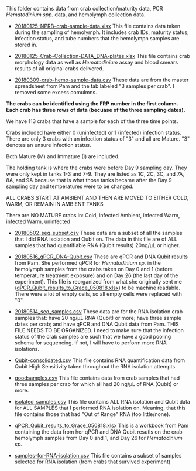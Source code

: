 This folder contains data from crab collection/maturity data, PCR *Hematodinium spp.* data, and hemolymph collection data. 

- [20180125-NPRB-crab-sample-data.xlsx](https://github.com/RobertsLab/project-crab/blob/master/data/20180125-NPRB-crab-sample-data.xlsx)
This file contains data taken during the sampling of hemolymph. It includes crab IDs, maturity status, infection status, and tube numbers that the hemolymph samples are stored in.

- [20180125-Crab-Collection-DATA_DNA-plates.xlsx](https://github.com/RobertsLab/project-crab/blob/master/data/20180125-Crab-Collection-DATA_DNA-plates.xlsx) 
This file contains crab morphology data as well as _Hematodinium_ assay and blood smears results of all original crabs delivered.

- [20180309-crab-hemo-sample-data.csv](https://raw.github.com/RobertsLab/project-crab/blob/master/data/20180309-crab-hemo-sample-data.csv)
These data are from the master spreadsheet from Pam and the tab labeled "3 samples per crab". I removed some excess comulmns.

**The crabs can be identified using the FRP number in the first column. Each crab has three rows of data (becuase of the three sampling dates).**

We have 113 crabs that have a sample for each of the three time points.

Crabs included have either 0 (uninfected) or 1 (infected) infection status.
	There are only 3 crabs with an infection status of "3" and all are Mature. "3" denotes an unsure infection status.

Both Mature (M) and Immature (I) are included. 

The holding tank is where the crabs were before Day 9 sampling day. They were only kept in tanks 1-3 and 7-9. They are listed as 1C, 2C, 3C, and 7A, 8A, and 9A because that is what those tanks became after the Day 9 sampling day and temperatures were to be changed. 

ALL CRABS START AT AMBIENT AND THEN ARE MOVED TO EITHER COLD, WARM, OR REMAIN IN AMBIENT TANKS

There are NO MATURE crabs in:
Cold, infected
Ambient, infected
Warm, infected
Warm, uninfected

- [20180502_seq_subset.csv](https://raw.github.com/RobertsLab/project-crab/blob/master/data/20180502_seq_subset.csv)
These data are a subset of all the samples that I did RNA isolation and Qubit on. The data in this file are of ALL samples that had quantifiable RNA (Qubit results) 20ng/µL or higher. 

- [20180516_qPCR_DNA-Qubit.csv](https://raw.githubusercontent.com/RobertsLab/project-crab/master/data/20180516_qPCR_DNA-Qubit.csv)
These are qPCR and DNA Qubit results from Pam. She performed qPCR for _Hematodinium sp._ in the hemolymph samples from the crabs taken on Day 0 and 1 (before temperature treatment exposure) and on Day 26 (the last day of the experiment). This file is reorganized from what she originally sent me ([qPCR_Qubit_results_to_Grace_050818.xlsx](https://github.com/RobertsLab/project-crab/blob/master/data/qPCR_Qubit_results_to_Grace_050818.xlsx)) to be machine readable. There were a lot of empty cells, so all empty cells were replaced with "0". 

- [20180514_seq_samples.csv](https://raw.githubusercontent.com/RobertsLab/project-crab/master/data/20180514_seq_samples.csv)
These data are for the RNA isolation crab samples that: have 20 ng/µL RNA (Qubit) or more; have three sample dates per crab; and have qPCR and DNA Qubit data from Pam. THIS FILE NEEDS TO BE ORGANIZED. I need to make sure that the infection status of the crab samples are such that we have a good pooling schema for sequencing. If not, I will have to perform more RNA isolations. 

- [Qubit-consolidated.csv](https://raw.github.com/RobertsLab/project-crab/blob/master/data/Qubit-consolidated.csv)
This file contains RNA quantification data from Qubit High Sensitivity taken throughout the RNA isolation attempts. 

- [goodsamples.csv](https://raw.githubusercontent.com/RobertsLab/project-crab/master/data/goodsamples.csv)
This file contains data from crab samples that had three samples per crab for which all had 20 ng/µL of RNA (Qubit) or more. 

- [isolated_samples.csv](https://github.com/RobertsLab/project-crab/blob/master/data/isolated_samples.csv)
This file contains ALL RNA isolation and Qubit data for ALL SAMPLES that I performed RNA isolation on. Meaning, that this file contains those that had "Out of Range" RNA (too little/none). 

- [qPCR_Qubit_results_to_Grace_050818.xlsx](https://github.com/RobertsLab/project-crab/blob/master/data/qPCR_Qubit_results_to_Grace_050818.xlsx)
This is a workbook from Pam containing the data from her qPCR and DNA Qubit resutls on the crab hemolymph samples from Day 0 and 1, and Day 26 for _Hematodinium sp._

- [samples-for-RNA-isolation.csv](https://github.com/RobertsLab/project-crab/blob/master/data/samples-for-RNA-isolation.csv)
This file contains a subset of samples selected for RNA isolation (from crabs that survived experiment)



